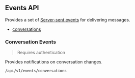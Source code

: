 ## Events API

Provides a set of [Server-sent events](https://developer.mozilla.org/en-US/docs/Web/API/Server-sent_events)
for delivering messages.

- [conversations](#conversation-events)

### Conversation Events

> Requires authentication

Provides notifications on conversation changes.

```text
/api/v1/events/conversations
```
